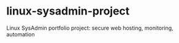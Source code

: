 # linux-sysadmin-project
Linux SysAdmin portfolio project: secure web hosting, monitoring, automation
